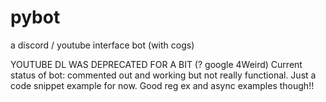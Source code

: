 # pybot
a discord / youtube interface bot (with cogs)

YOUTUBE DL WAS DEPRECATED FOR A BIT (? google 4Weird) Current status of bot: commented out and working but not really functional. Just a code snippet example for now. Good reg ex and async examples though!!
